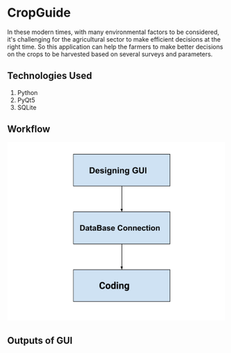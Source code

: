 # CropGuide

In these modern times, with many environmental factors to be considered, it's challenging for the agricultural sector to make efficient decisions at the right time. So this application can help the farmers to make better decisions on the crops to be harvested based on several surveys and parameters.

## Technologies Used

1. Python
2. PyQt5
3. SQLite

## Workflow

<img src="images/workflow.png" alt="workflow">

## Outputs of GUI

